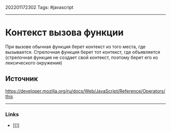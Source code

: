 202201172302
Tags: #javascript 

--- 
# Контекст вызова функции
При вызове обычная функция берет контекст из того места, где вызывается. Стрелочная функция берет тот контекст, где объявляется (стрелочная функция не создает свой контекст, поэтому берет его из лексического окружения)

## Источник
https://developer.mozilla.org/ru/docs/Web/JavaScript/Reference/Operators/this

--- 
### Links
- [[]]